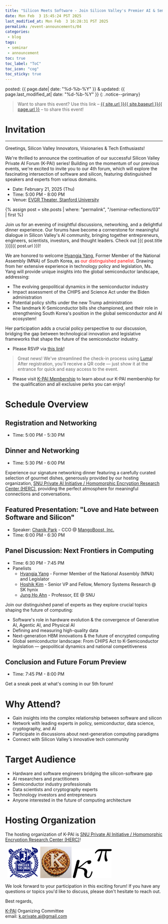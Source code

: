```yaml
---
title: "Silicon Meets Software - Join Silicon Valley's Premier AI & Semiconductor Forum with Distinguished Policymakers @ Stanford University!"
date: Mon Feb  3 15:45:24 PST 2025
last_modified_at: Mon Feb  3 16:28:31 PST 2025
permalink: /event-announcements/04
categories:
 - blog
tags:
 - seminar
 - announcement
toc: true
toc_label: "ToC"
toc_icon: "cog"
toc_sticky: true
---
```


posted: {{ page.date| date: "%d-%b-%Y" }}
&amp;
updated: {{ page.last_modified_at| date: "%d-%b-%Y" }}
{: .notice--primary}

> Want to share this event?
Use this link
&ndash; <a href="{{ page.url }}">{{ site.url }}{{ site.baseurl }}{{ page.url }}</a> &ndash;
to share this event!

# Invitation

---
Greetings, Silicon Valley Innovators, Visionaries & Tech Enthusiasts!

We're thrilled to announce the continuation of our successful Silicon Valley Private AI Forum (K-PAI) series! Building on the momentum of our previous events, we're excited to invite you to our 4th forum, which will explore the fascinating intersection of software and silicon, featuring distinguished speakers and experts from various domains.

- Date: February 21, 2025 (Thu)
- Time: 5:00 PM - 8:00 PM
- Venue: <a href="https://www.google.com/maps/search/?api=1&query=EVGR%2C%20Building%20C&query_place_id=ChIJi_5xBba7j4ARdHAXFI7y3Hs">EVGR Theater, Stanford University</a>

{% assign post = site.posts | where: "permalink", "/seminar-reflections/03" | first %}

Join us for an evening of insightful discussions, networking, and a delightful dinner experience. Our forums have become a cornerstone for meaningful dialogue in Silicon Valley's AI community, bringing together entrepreneurs, engineers, scientists, investors, and thought leaders.
Check out [{{ post.title }}]({{ post.url }})!

We are honored to welcome [Hyangja Yang](https://ko.wikipedia.org/wiki/%EC%96%91%ED%96%A5%EC%9E%90),
Former Member of the National Assembly (MNA) of South Korea,
as <font color="red">our distinguished panelist</font>.
Drawing from her extensive experience in technology policy and legislation,
Ms. Yang will provide unique insights into the global semiconductor landscape, addressing:

- The evolving geopolitical dynamics in the semiconductor industry
- Impact assessment of the CHIPS and Science Act under the Biden administration
- Potential policy shifts under the new Trump administration
- <font class="emph">The landmark K-Semiconductor bills she championed, and their role in strengthening South Korea's position in the global semiconductor and AI ecosystem!</font>

Her participation adds a crucial policy perspective to our discussion, bridging the gap between technological innovation and legislative frameworks that shape the future of the semiconductor industry.

- Please RSVP via [this link](https://lu.ma/fgzqg9ou)!
> Great news! We've streamlined the check-in process using [Luma](https://lu.ma)! After registration, you'll receive a QR code — just show it at the entrance for quick and easy access to the event.
- Please visit [K-PAI Membership](/membership)
to learn about our K-PAI membership
for the qualification and all exclusive perks you can enjoy!

# Schedule Overview

## Registration and Networking
- Time: 5:00 PM - 5:30 PM

## Dinner and Networking
- Time: 5:30 PM - 6:00 PM

Experience our signature networking dinner featuring a carefully curated selection of gourmet dishes,
generously provided by our hosting organization,
[SNU Private AI Initiative / Homomorphic Encryption Research Center (HERC)](https://imdarc.snu.ac.kr/?page_id=2129&lang=en),
providing the perfect atmosphere for meaningful connections and conversations.

## Featured Presentation: "Love and Hate between Software and Silicon"
- Speaker: <a href="https://www.linkedin.com/in/chanik-park-14878b32/">Chanik Park</a> - CCO @ <a href="https://www.mangoboost.io/">MangoBoost, Inc.</a>
- Time: 6:00 PM - 6:30 PM

## Panel Discussion: Next Frontiers in Computing
- Time: 6:30 PM - 7:45 PM
- Panelists
    - <a href="https://ko.wikipedia.org/wiki/%EC%96%91%ED%96%A5%EC%9E%90">Hyangja Yang</a> - Former Member of the National Assembly (MNA) and Legislator
    - <a href="https://www.linkedin.com/in/hoshikk/">Hoshik Kim</a> - Senior VP and Fellow, Memory Systems Research @ SK hynix
    - <a href="https://www.linkedin.com/in/jung-ho-ahn-9876748/">Jung Ho Ahn</a> - Professor, EE @ SNU

Join our distinguished panel of experts as they explore crucial topics shaping the future of computing:

- Software's role in hardware evolution & the convergence of Generative AI, Agentic AI, and Physical AI
- Defining and measuring high-quality data
- Next-generation HBM innovations & the future of encrypted computing
- Global semiconductor landscape: From CHIPS Act to K-Semiconductor legislation — geopolitical dynamics and national competitiveness

## Conclusion and Future Forum Preview
- Time: 7:45 PM - 8:00 PM

Get a sneak peek at what's coming in our 5th forum!

# Why Attend?

- Gain insights into the complex relationship between software and silicon
- Network with leading experts in policy, semiconductor, data science, cryptography, and AI
- Participate in discussions about next-generation computing paradigms
- Connect with Silicon Valley's innovative tech community

# Target Audience

- Hardware and software engineers bridging the silicon-software gap
- AI researchers and practitioners
- Semiconductor industry professionals
- Data scientists and cryptography experts
- Technology investors and entrepreneurs
- Anyone interested in the future of computing architecture

# Hosting Organization

The hosting organization of K-PAI is <a href="https://imdarc.snu.ac.kr/?page_id=2129&lang=en">SNU Private AI Initiative / Homomorphic Encryption Research Center (HERC)</a>!

<div class="img-container-justified">
&nbsp;
<img width="100" src="/assets/images/SNU-logo.png">
<img width="100" src="/assets/images/k-on-pie.png">
<img width="125" src="/assets/images/kappa-to-pi.png">
&nbsp;
</div>

We look forward to your participation in this exciting forum! If you have any questions or topics you'd like to discuss, please don't hesitate to reach out.

Best regards,

[K-PAI](/) Organizing Committee
<br>
email: <a href="mailto:k.private.ai@gmail.com">k.private.ai@gmail.com</a>
